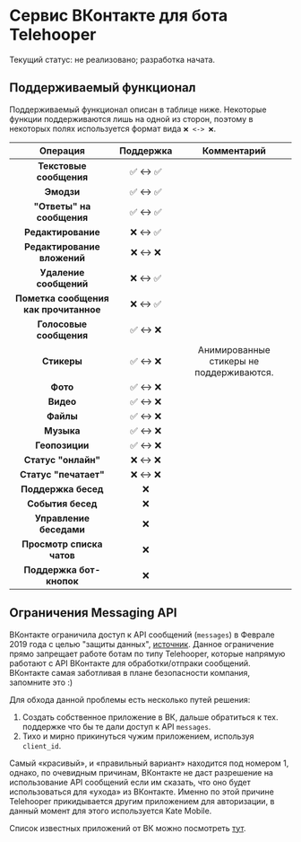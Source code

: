 # Сервис ВКонтакте для бота Telehooper

Текущий статус: не реализовано; разработка начата.

## Поддерживаемый функционал

Поддерживаемый функционал описан в таблице ниже. Некоторые функции поддерживаются лишь на одной из сторон, поэтому в некоторых полях используется формат вида `❌ <-> ❌`.

| **Операция**                          | **Поддержка** | **Комментарий**    |
|:-------------------------------------:|:-------------:|:------------------:|
| **Текстовые сообщения**               | ✅ <-> ✅     |                    |
| **Эмодзи**                            | ✅ <-> ✅     |                    |
| **"Ответы" на сообщения**             | ✅ <-> ✅     |                    |
| **Редактирование**                    | ❌ <-> ✅     |                    |
| **Редактирование вложений**           | ❌ <-> ❌     |                    |
| **Удаление сообщений**                | ❌ <-> ✅     |                    |
| **Пометка сообщения как прочитанное** | ❌ <-> ✅     |                    |
| **Голосовые сообщения**               | ✅ <-> ❌     |                    |
| **Стикеры**                           | ✅ <-> ❌     | Анимированные стикеры не поддерживаются. |
| **Фото**                              | ✅ <-> ❌     |                    |
| **Видео**                             | ✅ <-> ❌     |                    |
| **Файлы**                             | ✅ <-> ❌     |                    |
| **Музыка**                             | ✅ <-> ❌     |                    |
| **Геопозиции**                        | ✅ <-> ❌     |                    |
| **Статус "онлайн"**                   | ❌ <-> ❌     |                    |
| **Статус "печатает"**                 | ❌ <-> ❌     |                    |
| **Поддержка бесед**                   | ❌            |                    |
| **События бесед**                     | ❌            |                    |
| **Управление беседами**               | ❌            |                    |
| **Просмотр списка чатов**             | ❌            |                    |
| **Поддержка бот-кнопок**              | ❌            |                    |

## Ограничения Messaging API

ВКонтакте ограничила доступ к API сообщений (`messages`) в Феврале 2019 года с целью "защиты данных", [источник](https://dev.vk.com/reference/roadmap#%D0%9E%D0%B3%D1%80%D0%B0%D0%BD%D0%B8%D1%87%D0%B5%D0%BD%D0%B8%D0%B5%20Messages%20API). Данное ограничение прямо запрещает работе ботам по типу Telehooper, которые напрямую работают с API ВКонтакте для обработки/отпраки сообщений. ВКонтакте самая заботливая в плане безопасности компания, запомните это :)

Для обхода данной проблемы есть несколько путей решения:

1. Создать собственное приложение в ВК, дальше обратиться к тех. поддержке что бы те дали доступ к API `messages`.
2. Тихо и мирно прикинуться чужим приложением, используя `client_id`.

Самый «красивый», и «правильный вариант» находится под номером 1, однако, по очевидным причинам, ВКонтакте не даст разрешение на использование API сообщений если им сказать, что оно будет использоваться для «ухода» из ВКонтакте. Именно по этой причине Telehooper прикидывается другим приложением для авторизации, в данный момент для этого используется Kate Mobile.

Список известных приложений от ВК можно посмотреть [тут](https://vkhost.github.io/).
